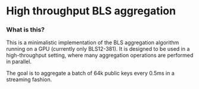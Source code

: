 # High throughput BLS aggregation

### What is this?

This is a minimalistic implementation of the BLS aggregation algorithm running on a GPU (currently only BLS12-381). 
It is designed to be used in a high-throughput setting, where many aggregation operations are performed in parallel. 

The goal is to aggregate a batch of 64k public keys every 0.5ms in a streaming fashion.
